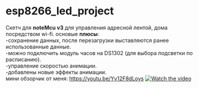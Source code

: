 # esp8266_led_project
Скетч для <b>noteMcu v3</b> для управления адресной лентой, дома посредством wi-fi.
основые <b>плюсы</b>:
<br>-сохранение данных, после перезагрузки выставляются ранее использованные данные.
<br>-можно подключить модуль часов на DS1302 (для выбора подсветки по расписанию).
<br>-управление скоростью анимации.
<br>-добавлены новые эффекты анимации.
<br color="green"> мини обзорчик от меня:  https://youtu.be/Yv12F8dLoys
[![Watch the video](https://img.youtube.com/vi/Yv12F8dLoys/maxresdefault.jpg)](https://youtu.be/Yv12F8dLoys)
